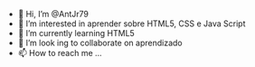 - 👋 Hi, I’m @AntJr79
- 👀 I’m interested in  aprender sobre HTML5, CSS e Java Script
- 🌱 I’m currently learning  HTML5
- 💞️ I’m look ing to collaborate on  aprendizado
- 📫 How to reach me ...

<!---
AntJr79/AntJr79 is a ✨ special ✨ repository because its `README.md` (this file) appears on your GitHub profile.
You can click the Preview link to take a look at your changes.
--->
